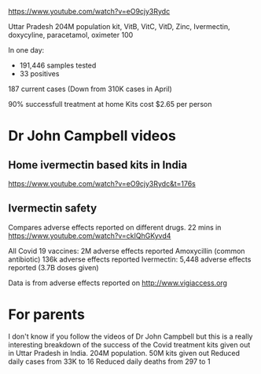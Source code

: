 
https://www.youtube.com/watch?v=eO9cjy3Rydc

Uttar Pradesh
204M population
kit, VitB, VitC, VitD, Zinc, Ivermectin, doxycyline, paracetamol, oximeter
100

In one day:
- 191,446 samples tested
- 33 positives

187 current cases  (Down from 310K cases in April)

90% successfull treatment at home
Kits cost $2.65 per person

# Dr John Campbell videos

## Home ivermectin based kits in India
https://www.youtube.com/watch?v=eO9cjy3Rydc&t=176s

## Ivermectin safety
Compares adverse effects reported on different drugs.
22 mins in
https://www.youtube.com/watch?v=ckIQhGKyvd4

All Covid 19 vaccines: 2M adverse effects reported
Amoxycillin (common antibiotic) 136k adverse effects reported
Ivermectin: 5,448 adverse effects reported (3.7B doses given)

Data is from adverse effects reported on http://www.vigiaccess.org


# For parents
I don't know if you follow the videos of Dr John Campbell but this is a really interesting breakdown of the success of the Covid treatment kits given out in Uttar Pradesh in India. 
204M population. 
50M kits given out
Reduced daily cases from 33K to 16
Reduced daily deaths from 297 to 1